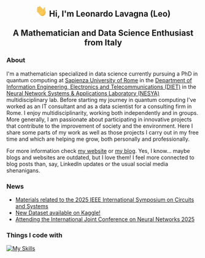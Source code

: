 <h2 align="center"> <img src="https://raw.githubusercontent.com/leonardoLavagna/leonardoLavagna/main/wave.gif" width="30px" height="30px" /> Hi, I'm Leonardo Lavagna (Leo) <br /><br /> A Mathematician and Data Science Enthusiast from Italy</h2>

### About 
I'm a mathematician specialized in data science currently pursuing a PhD in quantum computing at [Sapienza University of Rome](https://www.uniroma1.it/en/pagina-strutturale/home) in the [Department of Information Engineering, Electronics and Telecommunications (DIET)](https://web.uniroma1.it/dip_diet/en) in the [Neural Network Systems & Applications Laboratory (NESYA)](https://sites.google.com/view/nesya) multidisciplinary lab. Before starting my journey in quantum computing I've worked as an IT consultant and as a data scientist for a consulting firm in Rome. I enjoy multidisciplinarity, working both independently and in groups. More generally, I am passionate about participating in innovative projects that contribute to the improvement of society and the environment. Here I share some parts of my work as well as those projects I carry out in my free time and which are helping me grow, both personally and professionally.

For more information check [my website](https://leonardolavagna.github.io/) or [my blog](https://lavagnaleo.wordpress.com/). Yes, I know... maybe blogs and websites are outdated, but I love them! I feel more connected to blog posts than, say, LinkedIn updates or the usual social media shenanigans.

### News
- [Materials related to the 2025 IEEE International Symposium on Circuits and Systems](https://leonardolavagna.github.io/posts/2025/5/materials-ISCAS2025/)
- [New Dataset available on Kaggle!](https://leonardolavagna.github.io/posts/2025/5/islandsDataset/)
- [Attending the International Joint Conference on Neural Networks 2025](https://leonardolavagna.github.io/posts/2025/5/IJCNN25/)



### Things I code with
[![My Skills](https://skillicons.dev/icons?i=linux,py,pytorch,tensorflow,r,c,cpp,html,java,matlab,octave,latex,md,mysql,mongodb,wordpress,git,github,vscode,docker,aws,heroku,anaconda,notion,arduino,apple&perline=16)](https://skillicons.dev)


